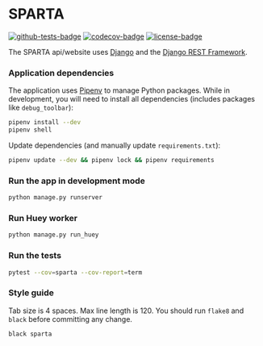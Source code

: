 # SPARTA

[![github-tests-badge]][github-tests]
[![codecov-badge]][codecov]
[![license-badge]](LICENSE)


The SPARTA api/website uses [Django][django] and the [Django REST Framework][drf].

### Application dependencies

The application uses [Pipenv][pipenv] to manage Python packages. While in development, you will need to install
all dependencies (includes packages like `debug_toolbar`):

```bash
pipenv install --dev
pipenv shell
```

Update dependencies (and manually update `requirements.txt`):

```bash
pipenv update --dev && pipenv lock && pipenv requirements
```

### Run the app in development mode

```bash
python manage.py runserver
```

### Run Huey worker

```bash
python manage.py run_huey
```

### Run the tests

```bash
pytest --cov=sparta --cov-report=term
```

### Style guide

Tab size is 4 spaces. Max line length is 120. You should run `flake8` and `black` before committing any change.

```bash
black sparta
```


[codecov]: https://app.codecov.io/gh/eillarra/sparta
[codecov-badge]: https://codecov.io/gh/eillarra/sparta/branch/master/graph/badge.svg?token=UAQVA8J7YS
[github-tests]: https://github.com/eillarra/sparta/actions?query=workflow%3Atests
[github-tests-badge]: https://github.com/eillarra/sparta/workflows/tests/badge.svg
[license-badge]: https://img.shields.io/badge/license-MIT-blue.svg

[django]: https://www.djangoproject.com/
[drf]: https://www.django-rest-framework.org/
[pipenv]: https://docs.pipenv.org/#install-pipenv-today
